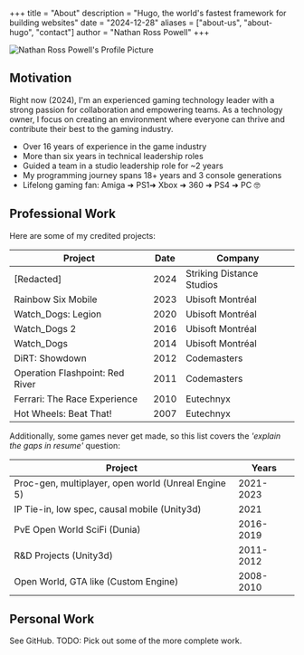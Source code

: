 +++
title = "About"
description = "Hugo, the world's fastest framework for building websites"
date = "2024-12-28"
aliases = ["about-us", "about-hugo", "contact"]
author = "Nathan Ross Powell"
+++

![Nathan Ross Powell's Profile Picture](/images/pfp.png)

## Motivation

Right now (2024), I'm an experienced gaming technology leader with a strong passion for collaboration and empowering teams. 
As a technology owner, I focus on creating an environment where everyone can thrive and contribute their best to the gaming industry.

* Over 16 years of experience in the game industry
* More than six years in technical leadership roles
* Guided a team in a studio leadership role for ~2 years
* My programming journey spans 18+ years and 3 console generations
* Lifelong gaming fan: Amiga ➜ PS1➜ Xbox ➜ 360 ➜ PS4 ➜ PC 🤓

## Professional Work

Here are some of my credited projects:

| Project                         | Date    | Company     |
|---------------------------------|---------|-------------|
| [Redacted]                      | 2024    | Striking Distance Studios|
| Rainbow Six Mobile              | 2023    | Ubisoft Montréal|
| Watch_Dogs: Legion              | 2020    | Ubisoft Montréal|
| Watch_Dogs 2                    | 2016    | Ubisoft Montréal|
| Watch_Dogs                      | 2014    | Ubisoft Montréal|
| DiRT: Showdown                  | 2012    | Codemasters |
| Operation Flashpoint: Red River | 2011    | Codemasters |
| Ferrari: The Race Experience    | 2010    | Eutechnyx   |
| Hot Wheels: Beat That!          | 2007    | Eutechnyx   |

Additionally, some games never get made, so this list covers the _'explain the gaps in resume'_ question:

| Project                         | Years     | 
|---------------------------------|-----------|
| Proc-gen, multiplayer, open world (Unreal Engine 5)| 2021-2023 | 
| IP Tie-in, low spec, causal mobile (Unity3d)| 2021      | 
| PvE Open World SciFi (Dunia) | 2016-2019 | 
| R&D Projects (Unity3d) | 2011-2012 | 
| Open World, GTA like (Custom Engine) | 2008-2010 | 

## Personal Work

See GitHub. TODO: Pick out some of the more complete work.